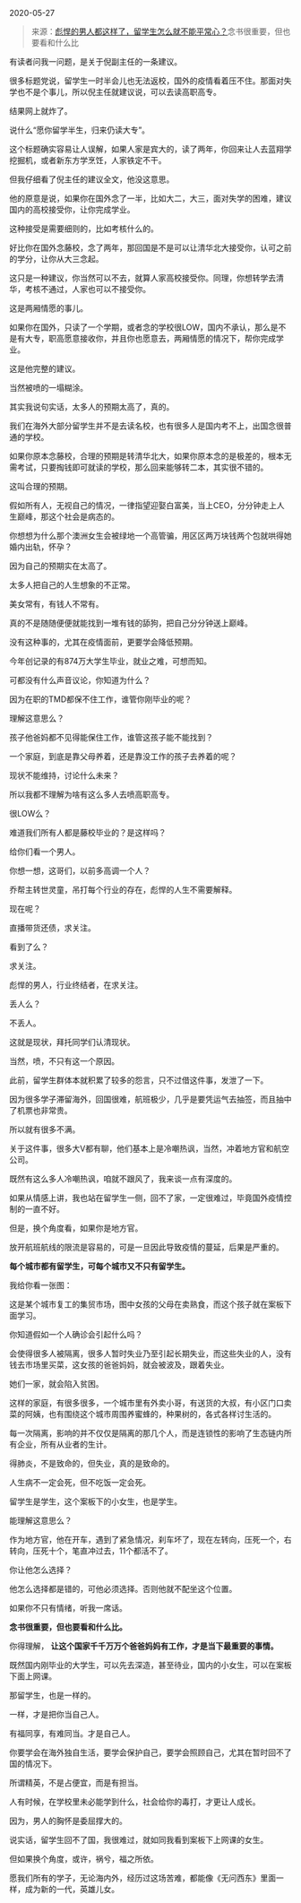 2020-05-27

> 来源：[彪悍的男人都这样了，留学生怎么就不能平常心？](http://mp.weixin.qq.com/s?__biz=MzU3NDc5Nzc0NQ==&mid=2247488567&idx=1&sn=68062e11ab5b6fabf37923874a15dd27&chksm=fd2db6e9ca5a3fffd673224548fd4eba18bc7a628e8e3fbd733e17e36ce83598b44dc5a27bca&scene=27#wechat_redirect)
> ​念书很重要，但也要看和什么比

有读者问我一问题，是关于倪副主任的一条建议。

  

很多标题党说，留学生一时半会儿也无法返校，国外的疫情看着压不住。那面对失学也不是个事儿，所以倪主任就建议说，可以去读高职高专。

  

结果网上就炸了。  

  

说什么“愿你留学半生，归来仍读大专”。  

  

这个标题确实容易让人误解，如果人家是宾大的，读了两年，你回来让人去蓝翔学挖掘机，或者新东方学烹饪，人家铁定不干。

  

但我仔细看了倪主任的建议全文，他没这意思。

  

他的原意是说，如果你在国外念了一半，比如大二，大三，面对失学的困难，建议国内的高校接受你，让你完成学业。

  

这种接受是需要细则的，比如考核什么的。

  

好比你在国外念藤校，念了两年，那回国是不是可以让清华北大接受你，认可之前的学分，让你从大三念起。

  

这只是一种建议，你当然可以不去，就算人家高校接受你。同理，你想转学去清华，考核不通过，人家也可以不接受你。

  

这是两厢情愿的事儿。

  

如果你在国外，只读了一个学期，或者念的学校很LOW，国内不承认，那么是不是有大专，职高愿意接收你，并且你也愿意去，两厢情愿的情况下，帮你完成学业。

  

这是他完整的建议。  

  

当然被喷的一塌糊涂。  

  

其实我说句实话，太多人的预期太高了，真的。  

  

我们在海外大部分留学生并不是去读名校，也有很多人是国内考不上，出国念很普通的学校。

  

如果你原本念藤校，合理的预期是转清华北大，如果你原本念的是极差的，根本无需考试，只要掏钱即可就读的学校，那么回来能够转二本，其实很不错的。  

  

这叫合理的预期。

  

假如所有人，无视自己的情况，一律指望迎娶白富美，当上CEO，分分钟走上人生巅峰，那这个社会是病态的。

  

你想想为什么那个澳洲女生会被绿地一个高管骗，用区区两万块钱两个包就哄得她婚内出轨，怀孕？

  

因为自己的预期实在太高了。  

  

太多人把自己的人生想象的不正常。

  

美女常有，有钱人不常有。

  

真的不是随随便便就能找到一堆有钱的舔狗，把自己分分钟送上巅峰。  

  

没有这种事的，尤其在疫情面前，更要学会降低预期。

  

今年创记录的有874万大学生毕业，就业之难，可想而知。  

  

可都没有什么声音议论，你知道为什么？  

  

因为在职的TMD都保不住工作，谁管你刚毕业的呢？

  

理解这意思么？  

  

孩子他爸妈都不见得能保住工作，谁管这孩子能不能找到？

  

一个家庭，到底是靠父母养着，还是靠没工作的孩子去养着的呢？

  

现状不能维持，讨论什么未来？

  

所以我都不理解为啥有这么多人去喷高职高专。  

  

很LOW么？

  

难道我们所有人都是藤校毕业的？是这样吗？  

  

给你们看一个男人。

你想一想，这哥们，以前多高调一个人？  

  

乔帮主转世灵童，吊打每个行业的存在，彪悍的人生不需要解释。

  

现在呢？

  

直播带货还债，求关注。  

  

看到了么？

  

求关注。

  

彪悍的男人，行业终结者，在求关注。

  

丢人么？

  

不丢人。

  

这就是现状，拜托同学们认清现状。

  

当然，喷，不只有这一个原因。

  

此前，留学生群体本就积累了较多的怨言，只不过借这件事，发泄了一下。  

  

因为很多学子滞留海外，回国很难，航班极少，几乎是要凭运气去抽签，而且抽中了机票也非常贵。  

  

所以就有很多不满。  

  

关于这件事，很多大V都有聊，他们基本上是冷嘲热讽，当然，冲着地方官和航空公司。  

  

既然有这么多人冷嘲热讽，咱就不跟风了，我来谈一点有深度的。  

  

如果从情感上讲，我也站在留学生一侧，回不了家，一定很难过，毕竟国外疫情控制的一直不好。  

  

但是，换个角度看，如果你是地方官。  

  

放开航班航线的限流是容易的，可是一旦因此导致疫情的蔓延，后果是严重的。

  

 **每个城市都有留学生，可每个城市又不只有留学生。**

  

我给你看一张图：  

这是某个城市复工的集贸市场，图中女孩的父母在卖熟食，而这个孩子就在案板下面学习。

  

你知道假如一个人确诊会引起什么吗？  

  

会使得很多人被隔离，很多人暂时失业乃至引起长期失业，而这些失业的人，没有钱去市场里买菜，这女孩的爸爸妈妈，就会被波及，跟着失业。

  

她们一家，就会陷入贫困。

  

这样的家庭，有很多很多，一个城市里有外卖小哥，有送货的大叔，有小区门口卖菜的阿姨，也有围绕这个城市周围养蜜蜂的，种果树的，各式各样讨生活的。  

  

每一次隔离，影响的并不仅仅是隔离的那几个人，而是连锁性的影响了生态链内所有企业，所有从业者的生计。  

  

得肺炎，不是致命的，但失业，真的是致命的。

  

人生病不一定会死，但不吃饭一定会死。

  

留学生是学生，这个案板下的小女生，也是学生。  

  

能理解这意思么？  

  

作为地方官，他在开车，遇到了紧急情况，刹车坏了，现在左转向，压死一个，右转向，压死十个，笔直冲过去，11个都活不了。

  

你让他怎么选择？

  

他怎么选择都是错的，可他必须选择。否则他就不配坐这个位置。

  

如果你不只有情绪，听我一席话。

  

 **念书很重要，但也要看和什么比。**

  

你得理解， **让这个国家千千万万个爸爸妈妈有工作，才是当下最重要的事情。**

  

既然国内刚毕业的大学生，可以先去深造，甚至待业，国内的小女生，可以在案板下面上网课。  

  

那留学生，也是一样的。

  

一样，才是把你当自己人。

  

有福同享，有难同当。才是自己人。

  

你要学会在海外独自生活，要学会保护自己，要学会照顾自己，尤其在暂时回不了国的情况下。

  

所谓精英，不是占便宜，而是有担当。

  

人有时候，在学校里未必能学到什么，社会给你的毒打，才更让人成长。

  

因为，男人的胸怀是委屈撑大的。

  

说实话，留学生回不了国，我很难过，就如同我看到案板下上网课的女生。

  

但如果换个角度，或许，祸兮，福之所依。

  

愿我们所有的学子，无论海内外，经历过这场苦难，都能像《无问西东》里面一样，成为新的一代，英雄儿女。

